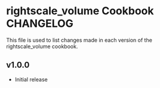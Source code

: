 rightscale_volume Cookbook CHANGELOG
=======================

This file is used to list changes made in each version of the rightscale_volume cookbook.


v1.0.0
------

- Initial release
